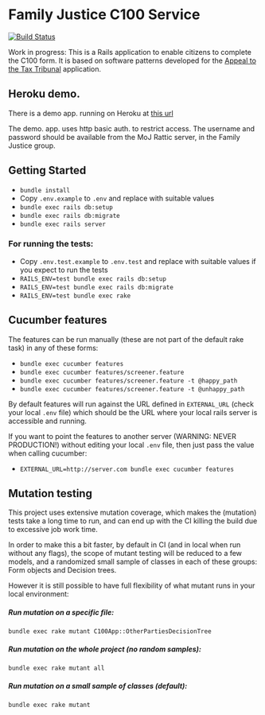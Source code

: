 # Family Justice C100 Service

[![Build
Status](https://travis-ci.org/ministryofjustice/c100-application.svg?branch=master)](https://travis-ci.org/ministryofjustice/c100-application)

Work in progress: This is a Rails application to enable citizens
to complete the C100 form. It is based on software patterns developed for the
[Appeal to the Tax Tribunal][taxtribs] application.

## Heroku demo.

There is a demo app. running on Heroku at [this url][heroku-staging]

The demo. app. uses http basic auth. to restrict access. The username and
password should be available from the MoJ Rattic server, in the Family Justice group.

## Getting Started

* `bundle install`
* Copy `.env.example` to `.env` and replace with suitable values
* `bundle exec rails db:setup`
* `bundle exec rails db:migrate`
* `bundle exec rails server`

### For running the tests:

* Copy `.env.test.example` to `.env.test` and replace with suitable values if you expect to run the tests
* `RAILS_ENV=test bundle exec rails db:setup`
* `RAILS_ENV=test bundle exec rails db:migrate`
* `RAILS_ENV=test bundle exec rake`

## Cucumber features

The features can be run manually (these are not part of the default rake task) in any of these forms:

* `bundle exec cucumber features`
* `bundle exec cucumber features/screener.feature`
* `bundle exec cucumber features/screener.feature -t @happy_path`
* `bundle exec cucumber features/screener.feature -t @unhappy_path`

By default features will run against the URL defined in `EXTERNAL_URL` (check your local `.env` file) which should be the URL where your local rails server is accessible and running.

If you want to point the features to another server (WARNING: NEVER PRODUCTION!) without editing your local `.env` file, then just pass the value when calling cucumber:

* `EXTERNAL_URL=http://server.com bundle exec cucumber features`

## Mutation testing

This project uses extensive mutation coverage, which makes the (mutation) tests take a long time to run, and can end up with the CI killing the build due to excessive job work time.

In order to make this a bit faster, by default in CI (and in local when run without any flags), the scope of mutant testing will be reduced to a few models, and a randomized small sample of classes in each of these groups: Form objects and Decision trees.

However it is still possible to have full flexibility of what mutant runs in your local environment:

##### Run mutation on a specific file:
`bundle exec rake mutant C100App::OtherPartiesDecisionTree`

##### Run mutation on the whole project (no random samples):
`bundle exec rake mutant all`

##### Run mutation on a small sample of classes (default):
`bundle exec rake mutant`

[taxtribs]: https://github.com/ministryofjustice/tax-tribunals-datacapture
[heroku-staging]: https://c100-staging.herokuapp.com
